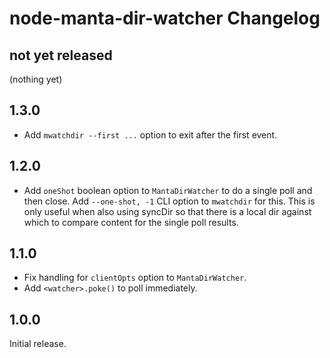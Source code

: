 # node-manta-dir-watcher Changelog

## not yet released

(nothing yet)


## 1.3.0

- Add `mwatchdir --first ...` option to exit after the first event.


## 1.2.0

- Add `oneShot` boolean option to `MantaDirWatcher` to do a single poll and then close.
  Add `--one-shot, -1` CLI option to `mwatchdir` for this. This is only useful when
  also using syncDir so that there is a local dir against which to compare content
  for the single poll results.

## 1.1.0

- Fix handling for `clientOpts` option to `MantaDirWatcher`.
- Add `<watcher>.poke()` to poll immediately.


## 1.0.0

Initial release.
